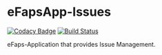 # eFapsApp-Issues

[![Codacy Badge](https://api.codacy.com/project/badge/Grade/700b3884dd1f4ce6aac919939efed872)](https://www.codacy.com/app/eFaps/eFapsApp-Issues?utm_source=github.com&amp;utm_medium=referral&amp;utm_content=eFaps/eFapsApp-Issues&amp;utm_campaign=Badge_Grade)
[![Build Status](https://travis-ci.org/eFaps/eFapsApp-Issues.svg?branch=master)](https://travis-ci.org/eFaps/eFapsApp-Issues)

eFaps-Application that provides Issue Management.
